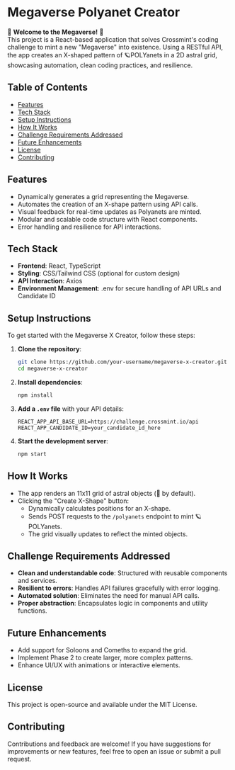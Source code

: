 # Megaverse Polyanet Creator

🌌 **Welcome to the Megaverse!** 🌌  
This project is a React-based application that solves Crossmint's coding challenge to mint a new "Megaverse" into existence. Using a RESTful API, the app creates an X-shaped pattern of 🪐POLYanets in a 2D astral grid, showcasing automation, clean coding practices, and resilience.

## Table of Contents
- [Features](#features)
- [Tech Stack](#tech-stack)
- [Setup Instructions](#setup-instructions)
- [How It Works](#how-it-works)
- [Challenge Requirements Addressed](#challenge-requirements-addressed)
- [Future Enhancements](#future-enhancements)
- [License](#license)
- [Contributing](#contributing)

## Features
- Dynamically generates a grid representing the Megaverse.
- Automates the creation of an X-shape pattern using API calls.
- Visual feedback for real-time updates as Polyanets are minted.
- Modular and scalable code structure with React components.
- Error handling and resilience for API interactions.

## Tech Stack
- **Frontend**: React, TypeScript
- **Styling**: CSS/Tailwind CSS (optional for custom design)
- **API Interaction**: Axios
- **Environment Management**: .env for secure handling of API URLs and Candidate ID

## Setup Instructions
To get started with the Megaverse X Creator, follow these steps:

1. **Clone the repository**:
   ```bash
   git clone https://github.com/your-username/megaverse-x-creator.git
   cd megaverse-x-creator
   ```

2. **Install dependencies**:
   ```bash
   npm install
   ```

3. **Add a `.env` file** with your API details:
   ```plaintext
   REACT_APP_API_BASE_URL=https://challenge.crossmint.io/api
   REACT_APP_CANDIDATE_ID=your_candidate_id_here
   ```

4. **Start the development server**:
   ```bash
   npm start
   ```

## How It Works
- The app renders an 11x11 grid of astral objects (🌌 by default).
- Clicking the "Create X-Shape" button:
  - Dynamically calculates positions for an X-shape.
  - Sends POST requests to the `/polyanets` endpoint to mint 🪐POLYanets.
  - The grid visually updates to reflect the minted objects.

## Challenge Requirements Addressed
- **Clean and understandable code**: Structured with reusable components and services.
- **Resilient to errors**: Handles API failures gracefully with error logging.
- **Automated solution**: Eliminates the need for manual API calls.
- **Proper abstraction**: Encapsulates logic in components and utility functions.

## Future Enhancements
- Add support for Soloons and Comeths to expand the grid.
- Implement Phase 2 to create larger, more complex patterns.
- Enhance UI/UX with animations or interactive elements.

## License
This project is open-source and available under the MIT License.

## Contributing
Contributions and feedback are welcome! If you have suggestions for improvements or new features, feel free to open an issue or submit a pull request.